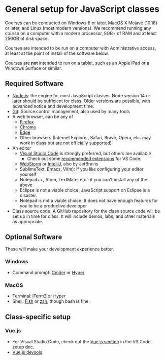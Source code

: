 # General setup for JavaScript classes

Courses can be conducted on Windows 8 or later, MacOS X Mojave (10.18) or later, and Linux (most modern versions). We recommend running
any course on a computer with a modern processor, 8GB+ of RAM and at least 250GB of disk space. 

Courses are intended to be run on a computer with Administrative access, at least at the point of install of the software below. 

Courses are **not** intended to run on a tablet, such as an Apple iPad or a Windows Surface or similar. 

## Required Software

- [Node.js](https://nodejs.org): the engine for most JavaScript classes. Node version 14 or later should be sufficient for class. Older versions are possible, with advanced notice and development time.
- [Git](https://git-scm.com/): Source control management, also used by many tools
- A web browser, can be any of
  - [Firefox](https://www.mozilla.org/en-US/firefox/browsers/)
  - [Chrome](https://www.google.com/chrome/)
  - [Edge](https://www.microsoft.com/en-us/edge)
  - Other browsers (Internet Explorer, Safari, Brave, Opera, etc. may work in class but are not officially supported)
- An editor
  - [Visual Studio Code](https://code.visualstudio.com/) is strongly preferred, but others are available
    - Check out some [recommended extensions](vs-code-extensions.md) for VS Code.
  - [WebStorm](https://www.jetbrains.com/webstorm/) or [IntelliJ](https://www.jetbrains.com/idea/), also by JetBrains
  - SublimeText, Emacs, Vi(m): if you like configuring your editor yourself
  - Notepad++, Atom, TextMate, etc.: if you can't install any of the above
  - Eclipse is not a viable choice. JavaScript support on Eclipse is a disaster.
  - Notepad is not a viable choice. It does not have enough features for you to be a productive developer
- Class source code. A GitHub repository for the class source code will be set up in time for class. It will include demos, labs, and other materials as appropriate. 

## Optional Software

These will make your development experience better.

### Windows

- Command prompt: [Cmder](https://cmder.net/) or [Hyper](https://hyper.is/)

### MacOS

- Terminal: [iTerm2](https://www.iterm2.com/) or [Hyper](https://hyper.is/)
- Shell: [Fish](https://fishshell.com/) or [zsh](http://zsh.sourceforge.net/), though bash is fine

## Class-specific setup

### Vue.js

- For Visual Studio Code, check out the [Vue.js section](vs-code-extensions.md#vuejs) in the VS Code setup doc.  
- [Vue.js devools](https://chrome.google.com/webstore/detail/vuejs-devtools/nhdogjmejiglipccpnnnanhbledajbpd?hl=en)


